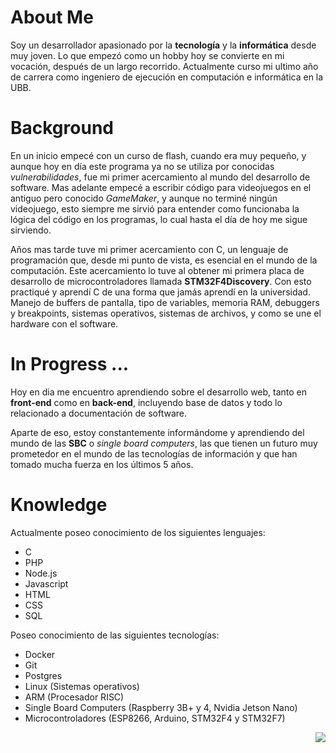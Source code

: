 # About Me
Soy un desarrollador apasionado por la **tecnología** y la **informática** desde muy joven. Lo que empezó como un hobby hoy se convierte en mi vocación, después de un largo recorrido. Actualmente curso mi ultimo año de carrera como ingeniero de ejecución en computación e informática en la UBB.

# Background
En un inicio empecé con un curso de flash, cuando era muy pequeño, y aunque hoy en día este programa ya no se utiliza por conocidas *vulnerabilidades*, fue mi primer acercamiento al mundo del desarrollo de software. Mas adelante empecé a escribir código para videojuegos en el antiguo pero conocido *GameMaker*, y aunque no terminé ningún videojuego, esto siempre me sirvió para entender como funcionaba la lógica del código en los programas, lo cual hasta el día de hoy me sigue sirviendo.

Años mas tarde tuve mi primer acercamiento con C, un lenguaje de programación que, desde mi punto de vista, es esencial en el mundo de la computación. Este acercamiento lo tuve al obtener mi primera placa de desarrollo de microcontroladores llamada **STM32F4Discovery**. Con esto practiqué y aprendí C de una forma que jamás aprendí en la universidad. Manejo de buffers de pantalla, tipo de variables, memoria RAM, debuggers y breakpoints, sistemas operativos, sistemas de archivos, y como se une el hardware con el software.

# In Progress ...
Hoy en dia me encuentro aprendiendo sobre el desarrollo web, tanto en **front-end** como en **back-end**, incluyendo base de datos y todo lo relacionado a documentación de software.

Aparte de eso, estoy constantemente informándome y aprendiendo del mundo de las **SBC** o *single board computers*, las que tienen un futuro muy prometedor en el mundo de las tecnologías de información y que han tomado mucha fuerza en los últimos 5 años.

# Knowledge
Actualmente poseo conocimiento de los siguientes lenguajes:
* C
* PHP
* Node.js
* Javascript
* HTML
* CSS
* SQL

Poseo conocimiento de las siguientes tecnologías:
* Docker
* Git
* Postgres
* Linux (Sistemas operativos)
* ARM (Procesador RISC)
* Single Board Computers (Raspberry 3B+ y 4, Nvidia Jetson Nano)
* Microcontroladores (ESP8266, Arduino, STM32F4 y STM32F7)

<p align="right">
    <a href="https://www.linkedin.com/in/giordano-salini-irribarra-1a8481206/"><img src="https://img.shields.io/static/v1?label=|&message=LinkedIn&color=blue"></a>
</p>
